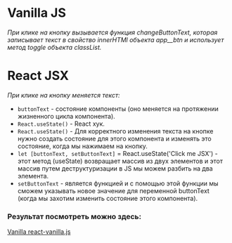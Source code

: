# Vanilla JS

*При клике на кнопку вызывается функция changeButtonText, которая записывает текст в свойство innerHTMl объекта app__btn и использует метод toggle объекта classList.*

# React JSX

*При клике на кнопку меняется текст:*
- `buttonText` - состояние компоненты (оно меняется на протяжении жизненного цикла компонента).
- `React.useState()` - React хук.
- `React.useState()` - Для корректного изменения текста на кнопке нужно создать состояние для этого компонента и изменять это состояние, когда мы нажимаем на кнопку.
- `let [buttonText, setButtonText]` = React.useState('Click me JSX') - этот метод (useState) возвращает массив из двух элементов и этот массив путем деструктуризации в JS мы можем разбить на два элемента.
- `setButtonText` - является функцией и с помощью этой функции мы сможем указывать новое значение для переменной buttonText (когда мы захотим изменить состояние этого компонента).

### Результат посмотреть можно здесь:

[Vanilla react-vanilla.js](http://n92604gi.beget.tech/01-vanilla-js/)